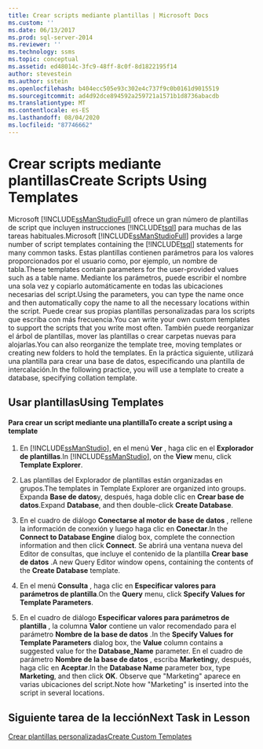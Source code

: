 ```yaml
---
title: Crear scripts mediante plantillas | Microsoft Docs
ms.custom: ''
ms.date: 06/13/2017
ms.prod: sql-server-2014
ms.reviewer: ''
ms.technology: ssms
ms.topic: conceptual
ms.assetid: ed48014c-3fc9-48ff-8c0f-8d1822195f14
author: stevestein
ms.author: sstein
ms.openlocfilehash: b404ecc505e93c302e4c737f9c0b0161d9015519
ms.sourcegitcommit: ad4d92dce894592a259721a1571b1d8736abacdb
ms.translationtype: MT
ms.contentlocale: es-ES
ms.lasthandoff: 08/04/2020
ms.locfileid: "87746662"
---
```

# <a name="create-scripts-using-templates"></a><span data-ttu-id="03c04-102">Crear scripts mediante plantillas</span><span class="sxs-lookup"><span data-stu-id="03c04-102">Create Scripts Using Templates</span></span>
  <span data-ttu-id="03c04-103">Microsoft [!INCLUDE[ssManStudioFull](../../includes/ssmanstudiofull-md.md)] ofrece un gran número de plantillas de script que incluyen instrucciones [!INCLUDE[tsql](../../includes/tsql-md.md)] para muchas de las tareas habituales.</span><span class="sxs-lookup"><span data-stu-id="03c04-103">Microsoft [!INCLUDE[ssManStudioFull](../../includes/ssmanstudiofull-md.md)] provides a large number of script templates containing the [!INCLUDE[tsql](../../includes/tsql-md.md)] statements for many common tasks.</span></span> <span data-ttu-id="03c04-104">Estas plantillas contienen parámetros para los valores proporcionados por el usuario como, por ejemplo, un nombre de tabla.</span><span class="sxs-lookup"><span data-stu-id="03c04-104">These templates contain parameters for the user-provided values such as a table name.</span></span> <span data-ttu-id="03c04-105">Mediante los parámetros, puede escribir el nombre una sola vez y copiarlo automáticamente en todas las ubicaciones necesarias del script.</span><span class="sxs-lookup"><span data-stu-id="03c04-105">Using the parameters, you can type the name once and then automatically copy the name to all the necessary locations within the script.</span></span> <span data-ttu-id="03c04-106">Puede crear sus propias plantillas personalizadas para los scripts que escriba con más frecuencia.</span><span class="sxs-lookup"><span data-stu-id="03c04-106">You can write your own custom templates to support the scripts that you write most often.</span></span> <span data-ttu-id="03c04-107">También puede reorganizar el árbol de plantillas, mover las plantillas o crear carpetas nuevas para alojarlas.</span><span class="sxs-lookup"><span data-stu-id="03c04-107">You can also reorganize the template tree, moving templates or creating new folders to hold the templates.</span></span> <span data-ttu-id="03c04-108">En la práctica siguiente, utilizará una plantilla para crear una base de datos, especificando una plantilla de intercalación.</span><span class="sxs-lookup"><span data-stu-id="03c04-108">In the following practice, you will use a template to create a database, specifying collation template.</span></span>  
  
## <a name="using-templates"></a><span data-ttu-id="03c04-109">Usar plantillas</span><span class="sxs-lookup"><span data-stu-id="03c04-109">Using Templates</span></span>  
  
#### <a name="to-create-a-script-using-a-template"></a><span data-ttu-id="03c04-110">Para crear un script mediante una plantilla</span><span class="sxs-lookup"><span data-stu-id="03c04-110">To create a script using a template</span></span>  
  
1.  <span data-ttu-id="03c04-111">En [!INCLUDE[ssManStudio](../../includes/ssmanstudio-md.md)], en el menú **Ver** , haga clic en el **Explorador de plantillas**.</span><span class="sxs-lookup"><span data-stu-id="03c04-111">In [!INCLUDE[ssManStudio](../../includes/ssmanstudio-md.md)], on the **View** menu, click **Template Explorer**.</span></span>  
  
2.  <span data-ttu-id="03c04-112">Las plantillas del Explorador de plantillas están organizadas en grupos.</span><span class="sxs-lookup"><span data-stu-id="03c04-112">The templates in Template Explorer are organized into groups.</span></span> <span data-ttu-id="03c04-113">Expanda **Base de datos**y, después, haga doble clic en **Crear base de datos**.</span><span class="sxs-lookup"><span data-stu-id="03c04-113">Expand **Database**, and then double-click **Create Database**.</span></span>  
  
3.  <span data-ttu-id="03c04-114">En el cuadro de diálogo **Conectarse al motor de base de datos** , rellene la información de conexión y luego haga clic en **Conectar**.</span><span class="sxs-lookup"><span data-stu-id="03c04-114">In the **Connect to Database Engine** dialog box, complete the connection information and then click **Connect**.</span></span> <span data-ttu-id="03c04-115">Se abrirá una ventana nueva del Editor de consultas, que incluye el contenido de la plantilla **Crear base de datos** .</span><span class="sxs-lookup"><span data-stu-id="03c04-115">A new Query Editor window opens, containing the contents of the **Create Database** template.</span></span>  
  
4.  <span data-ttu-id="03c04-116">En el menú **Consulta** , haga clic en **Especificar valores para parámetros de plantilla**.</span><span class="sxs-lookup"><span data-stu-id="03c04-116">On the **Query** menu, click **Specify Values for Template Parameters**.</span></span>  
  
5.  <span data-ttu-id="03c04-117">En el cuadro de diálogo **Especificar valores para parámetros de plantilla** , la columna **Valor** contiene un valor recomendado para el parámetro **Nombre de la base de datos** .</span><span class="sxs-lookup"><span data-stu-id="03c04-117">In the **Specify Values for Template Parameters** dialog box, the **Value** column contains a suggested value for the **Database_Name** parameter.</span></span> <span data-ttu-id="03c04-118">En el cuadro de parámetro **Nombre de la base de datos** , escriba **Marketing**y, después, haga clic en **Aceptar**.</span><span class="sxs-lookup"><span data-stu-id="03c04-118">In the **Database Name** parameter box, type **Marketing**, and then click **OK**.</span></span> <span data-ttu-id="03c04-119">Observe que "Marketing" aparece en varias ubicaciones del script.</span><span class="sxs-lookup"><span data-stu-id="03c04-119">Note how "Marketing" is inserted into the script in several locations.</span></span>  
  
## <a name="next-task-in-lesson"></a><span data-ttu-id="03c04-120">Siguiente tarea de la lección</span><span class="sxs-lookup"><span data-stu-id="03c04-120">Next Task in Lesson</span></span>  
 [<span data-ttu-id="03c04-121">Crear plantillas personalizadas</span><span class="sxs-lookup"><span data-stu-id="03c04-121">Create Custom Templates</span></span>](lesson-3-2-create-custom-templates.md)  
  
  

